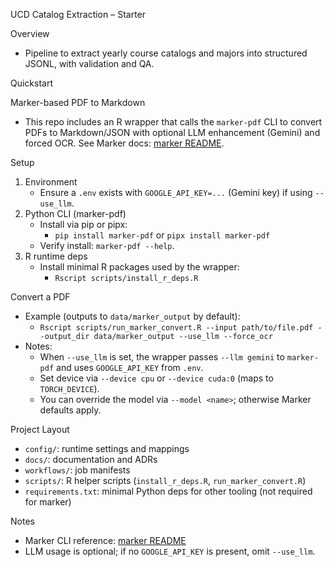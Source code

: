 UCD Catalog Extraction – Starter

Overview
- Pipeline to extract yearly course catalogs and majors into structured JSONL, with validation and QA.

Quickstart

Marker-based PDF to Markdown
- This repo includes an R wrapper that calls the `marker-pdf` CLI to convert PDFs to Markdown/JSON with optional LLM enhancement (Gemini) and forced OCR. See Marker docs: [marker README](https://github.com/datalab-to/marker?tab=readme-ov-file#llm-services).

Setup
1) Environment
   - Ensure a `.env` exists with `GOOGLE_API_KEY=...` (Gemini key) if using `--use_llm`.
2) Python CLI (marker-pdf)
   - Install via pip or pipx:
     - `pip install marker-pdf` or `pipx install marker-pdf`
   - Verify install: `marker-pdf --help`.
3) R runtime deps
   - Install minimal R packages used by the wrapper:
     - `Rscript scripts/install_r_deps.R`

Convert a PDF
- Example (outputs to `data/marker_output` by default):
  - `Rscript scripts/run_marker_convert.R --input path/to/file.pdf --output_dir data/marker_output --use_llm --force_ocr`
- Notes:
  - When `--use_llm` is set, the wrapper passes `--llm gemini` to `marker-pdf` and uses `GOOGLE_API_KEY` from `.env`.
  - Set device via `--device cpu` or `--device cuda:0` (maps to `TORCH_DEVICE`).
  - You can override the model via `--model <name>`; otherwise Marker defaults apply.

Project Layout
- `config/`: runtime settings and mappings
- `docs/`: documentation and ADRs
- `workflows/`: job manifests
- `scripts/`: R helper scripts (`install_r_deps.R`, `run_marker_convert.R`)
- `requirements.txt`: minimal Python deps for other tooling (not required for marker)

Notes
- Marker CLI reference: [marker README](https://github.com/datalab-to/marker?tab=readme-ov-file#llm-services)
- LLM usage is optional; if no `GOOGLE_API_KEY` is present, omit `--use_llm`.

